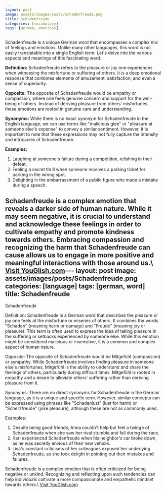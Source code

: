 ```yaml
---
layout: post
image: assets/images/posts/Schadenfreude.png
title: Schadenfreude
categories: [vocabulary]
tags: [german, emotions]
---
```


Schadenfreude is a unique German word that encompasses a complex mix of feelings and emotions. Unlike many other languages, this word is not easily translatable into a single English term. Let's delve into the various aspects and meanings of this fascinating word.

**Definition:** Schadenfreude refers to the pleasure or joy one experiences when witnessing the misfortune or suffering of others. It is a deep emotional response that combines elements of amusement, satisfaction, and even a sense of superiority.

**Opposite:** The opposite of Schadenfreude would be empathy or compassion, where one feels genuine concern and support for the well-being of others. Instead of deriving pleasure from others' misfortunes, these emotions are rooted in genuine care and understanding.

**Synonyms:** While there is no exact synonym for Schadenfreude in the English language, we can use terms like "malicious glee" or "pleasure at someone else's expense" to convey a similar sentiment. However, it is important to note that these expressions may not fully capture the intensity and intricacies of Schadenfreude.

**Examples:**

1. Laughing at someone's failure during a competition, relishing in their defeat.
2. Feeling a secret thrill when someone receives a parking ticket for parking in the wrong spot.
3. Delighting in the embarrassment of a public figure who made a mistake during a speech.

Schadenfreude is a complex emotion that reveals a darker side of human nature. While it may seem negative, it is crucial to understand and acknowledge these feelings in order to cultivate empathy and promote kindness towards others. Embracing compassion and recognizing the harm that Schadenfreude can cause allows us to engage in more positive and meaningful interactions with those around us.\ <a id="yg-widget-0" class="youglish-widget" data-query="Schadenfreude" data-lang="german" data-components="8412" data-auto-start="0" data-bkg-color="theme_light" data-title="How%20to%20pronounce%20Schadenfreude%20in%20German"  rel="nofollow" href="https://youglish.com">Visit YouGlish.com</a><script async src="https://youglish.com/public/emb/widget.js" charset="utf-8"></script>---
layout: post
image: assets/images/posts/Schadenfreude.png
categories: [language]
tags: [german, word]
title: Schadenfreude
---

Schadenfreude

Definition:
Schadenfreude is a German word that describes the pleasure or joy one feels at the misfortune or miseries of others. It combines the words "Schaden" (meaning harm or damage) and "Freude" (meaning joy or pleasure). This term is often used to express the idea of taking pleasure in the suffering or setbacks experienced by someone else. While this emotion might be considered malicious or insensitive, it is a common and complex aspect of human nature.

Opposite:
The opposite of Schadenfreude would be Mitgefühl (compassion) or sympathy. While Schadenfreude involves finding pleasure in someone else's misfortunes, Mitgefühl is the ability to understand and share the feelings of others, particularly during difficult times. Mitgefühl is rooted in empathy and a desire to alleviate others' suffering rather than deriving pleasure from it.

Synonyms:
There are no direct synonyms for Schadenfreude in the German language, as it is a unique and specific term. However, similar concepts can be expressed using phrases like "Schadenlust" (lust for harm) or "Scherzfreude" (joke pleasure), although these are not as commonly used.

Examples:
1. Despite being good friends, Anna couldn't help but feel a twinge of Schadenfreude when she saw her rival stumble and fall during the race.
2. Karl experienced Schadenfreude when his neighbor's car broke down, as he was secretly envious of their new vehicle.
3. Lisa's constant criticisms of her colleagues exposed her underlying Schadenfreude, as she took delight in pointing out their mistakes and failures.

Schadenfreude is a complex emotion that is often criticized for being negative or unkind. Recognizing and reflecting upon such tendencies can help individuals cultivate a more compassionate and empathetic mindset towards others.\ <a id="yg-widget-0" class="youglish-widget" data-query="Schadenfreude" data-lang="german" data-components="8412" data-auto-start="0" data-bkg-color="theme_light" data-title="How%20to%20pronounce%20Schadenfreude%20in%20German"  rel="nofollow" href="https://youglish.com">Visit YouGlish.com</a><script async src="https://youglish.com/public/emb/widget.js" charset="utf-8"></script>
